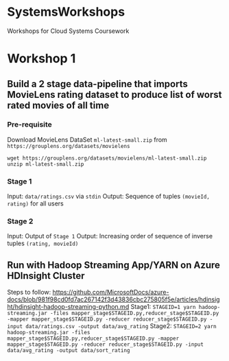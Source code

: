 # SystemsWorkshops
Workshops for Cloud Systems Coursework

# Workshop 1
## Build a 2 stage data-pipeline that imports MovieLens rating dataset to produce list of worst rated movies of all time
### Pre-requisite
Download MovieLens DataSet `ml-latest-small.zip` from `https://grouplens.org/datasets/movielens`
```
wget https://grouplens.org/datasets/movielens/ml-latest-small.zip
unzip ml-latest-small.zip
```

### Stage 1
Input: `data/ratings.csv` via `stdin`
Output: Sequence of tuples `(movieId, rating)` for all users

### Stage 2
Input: Output of `Stage 1`
Output: Increasing order of sequence of inverse tuples `(rating, movieId)`

## Run with Hadoop Streaming App/YARN on Azure HDInsight Cluster
Steps to follow: https://github.com/MicrosoftDocs/azure-docs/blob/981f98cd0fd7ac267142f3d43836cbc275805f5e/articles/hdinsight/hdinsight-hadoop-streaming-python.md
Stage1: `STAGEID=1 yarn hadoop-streaming.jar -files mapper_stage$STAGEID.py,reducer_stage$STAGEID.py -mapper mapper_stage$STAGEID.py -reducer reducer_stage$STAGEID.py -input data/ratings.csv -output data/avg_rating`
Stage2: `STAGEID=2 yarn hadoop-streaming.jar -files mapper_stage$STAGEID.py,reducer_stage$STAGEID.py -mapper mapper_stage$STAGEID.py -reducer reducer_stage$STAGEID.py -input data/avg_rating -output data/sort_rating`
